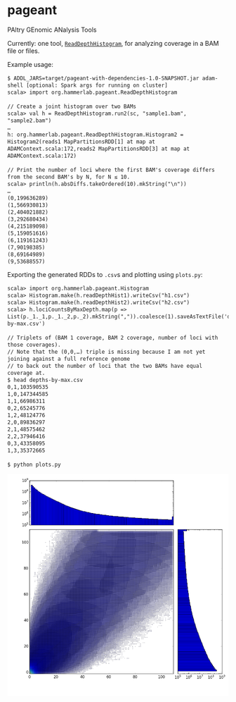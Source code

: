 # pageant
PAltry GEnomic ANalysis Tools

Currently: one tool, [`ReadDepthHistogram`](https://github.com/hammerlab/pageant/blob/master/src/main/scala/org/hammerlab/pageant/ReadDepthHistogram.scala), for analyzing coverage in a BAM file or files.

Example usage:

```
$ ADDL_JARS=target/pageant-with-dependencies-1.0-SNAPSHOT.jar adam-shell [optional: Spark args for running on cluster]
scala> import org.hammerlab.pageant.ReadDepthHistogram

// Create a joint histogram over two BAMs
scala> val h = ReadDepthHistogram.run2(sc, "sample1.bam", "sample2.bam")
…
h: org.hammerlab.pageant.ReadDepthHistogram.Histogram2 = Histogram2(reads1 MapPartitionsRDD[1] at map at ADAMContext.scala:172,reads2 MapPartitionsRDD[3] at map at ADAMContext.scala:172)

// Print the number of loci where the first BAM's coverage differs from the second BAM's by N, for N ≤ 10.
scala> println(h.absDiffs.takeOrdered(10).mkString("\n"))
…
(0,199636289)
(1,566930813)
(2,404021882)
(3,292680434)
(4,215189098)
(5,159051616)
(6,119161243)
(7,90198385)
(8,69164989)
(9,53688557)
```

Exporting the generated RDDs to `.csv`s and plotting using `plots.py`:

```
scala> import org.hammerlab.pageant.Histogram
scala> Histogram.make(h.readDepthHist1).writeCsv("h1.csv")
scala> Histogram.make(h.readDepthHist2).writeCsv("h2.csv")
scala> h.lociCountsByMaxDepth.map(p => List(p._1._1,p._1._2,p._2).mkString(",")).coalesce(1).saveAsTextFile('depths-by-max.csv')

// Triplets of (BAM 1 coverage, BAM 2 coverage, number of loci with those coverages).
// Note that the (0,0,…) triple is missing because I am not yet joining against a full reference genome
// to back out the number of loci that the two BAMs have equal coverage at.
$ head depths-by-max.csv
0,1,103590535
1,0,147344585
1,1,66986311
0,2,65245776
1,2,48124776
2,0,89836297
2,1,48575462
2,2,37946416
0,3,43358095
1,3,35372665

$ python plots.py
```

![sample plot of joint coverage of two BAMs](img/10k.png)
